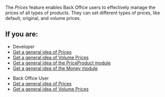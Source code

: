 The *Prices* feature enables Back Office users to effectively manage the prices of all types of products. They can set different types of prices, like default, original, and volume prices.

## If you are:

<div class="mr-container">
    <div class="mr-list-container">
        <!-- col1 -->
        <div class="mr-col">
            <ul class="mr-list mr-list-green">
                <li class="mr-title">Developer</li>
                <li><a href="https://documentation.spryker.com/docs/prices" class="mr-link">Get a general idea of Prices</a></li>
                   <li><a href="https://documentation.spryker.com/docs/volume-prices" class="mr-link">Get a general idea of Volume Prices</a></li>
                <li><a href="https://documentation.spryker.com/docs/priceproduct-module-details-reference-information" class="mr-link">Get a general idea of the PriceProduct module</a></li>
                <li><a href="https://documentation.spryker.com/docs/money-module-reference-information" class="mr-link">Get a general idea of the Money module</a></li>
                            </ul>
        </div>
        <!-- col2 -->
        <div class="mr-col">
            <ul class="mr-list mr-list-blue">
                <li class="mr-title"> Back Office User</li>
                <li><a href="https://documentation.spryker.com/docs/prices" class="mr-link">Get a general idea of Prices</a></li>
                   <li><a href="https://documentation.spryker.com/docs/volume-prices" class="mr-link">Get a general idea of Volume Prices</a></li>
            </ul>
        </div>
    </div>
</div>
